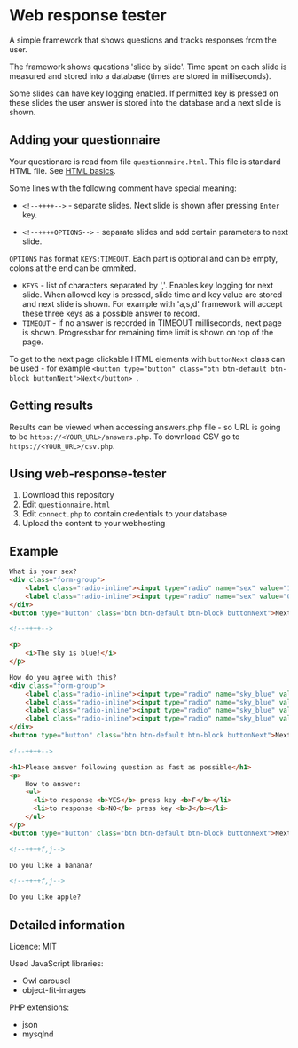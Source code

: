 # Web response tester

A simple framework that shows questions and tracks responses from the user.

The framework shows questions 'slide by slide'.
Time spent on each slide is measured and stored into a database (times are stored in milliseconds).

Some slides can have key logging enabled. If permitted key is pressed on these slides the user answer is stored into the database and a next slide is shown.


## Adding your questionnaire

Your questionare is read from file `questionnaire.html`. This file is standard HTML file. See [HTML basics](https://www.w3schools.com/html/html_basic.asp).

Some lines with the following comment have special meaning:

 - `<!--++++-->`  - separate slides. Next slide is shown after pressing `Enter` key.

 - `<!--++++OPTIONS-->`  - separate slides and add certain parameters to next slide.

`OPTIONS` has format `KEYS:TIMEOUT`. Each part is optional and can be empty, colons at the end can be ommited.

- `KEYS` - list of characters separated by ','. Enables key logging for next slide. When allowed key is pressed, slide time and key value are stored and next slide is shown. For example with 'a,s,d' framework will accept these three keys as a possible answer to record.
- `TIMEOUT` - if no answer is recorded in TIMEOUT milliseconds, next page is shown. Progressbar for remaining time limit is shown on top of the page.

To get to the next page clickable HTML elements with `buttonNext` class can be used - for example `<button type="button" class="btn btn-default btn-block buttonNext">Next</button>
`.

## Getting results

Results can be viewed when accessing answers.php file - so URL is going to be `https://<YOUR_URL>/answers.php`. To download CSV go to `https://<YOUR_URL>/csv.php`.

## Using web-response-tester

 1. Download this repository
 2. Edit `questionnaire.html`
 3. Edit `connect.php` to contain credentials to your database
 4. Upload the content to your webhosting

## Example

```html
What is your sex?
<div class="form-group">
    <label class="radio-inline"><input type="radio" name="sex" value="1">Man</label>
    <label class="radio-inline"><input type="radio" name="sex" value="0">Woman</label>
</div>
<button type="button" class="btn btn-default btn-block buttonNext">Next</button>

<!--++++-->

<p>
    <i>The sky is blue!</i>
</p>

How do you agree with this?
<div class="form-group">
    <label class="radio-inline"><input type="radio" name="sky_blue" value="0">Strongly disagree</label>
    <label class="radio-inline"><input type="radio" name="sky_blue" value="1">Disagree</label>
    <label class="radio-inline"><input type="radio" name="sky_blue" value="2">Agree</label>
    <label class="radio-inline"><input type="radio" name="sky_blue" value="4">Strongly agree</label>
</div>
<button type="button" class="btn btn-default btn-block buttonNext">Next</button>

<!--++++-->

<h1>Please answer following question as fast as possible</h1>
<p>
    How to answer:
    <ul>
      <li>to response <b>YES</b> press key <b>F</b></li>
      <li>to response <b>NO</b> press key <b>J</b></li>
    </ul>
</p>
<button type="button" class="btn btn-default btn-block buttonNext">Next</button>

<!--++++f,j-->

Do you like a banana?

<!--++++f,j-->

Do you like apple?
```




## Detailed information

Licence: MIT

Used JavaScript libraries:

- Owl carousel
- object-fit-images


PHP extensions:

- json
- mysqlnd
